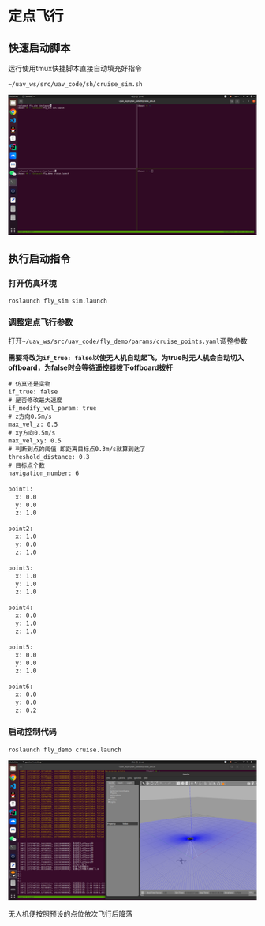 # 定点飞行

## 快速启动脚本

运行使用tmux快捷脚本直接自动填充好指令

```
~/uav_ws/src/uav_code/sh/cruise_sim.sh
```

![](assets/1.png)

## 执行启动指令

### 打开仿真环境

```
roslaunch fly_sim sim.launch
```

### 调整定点飞行参数

打开`~/uav_ws/src/uav_code/fly_demo/params/cruise_points.yaml`调整参数

**需要将改为`if_true: false`以使无人机自动起飞，为true时无人机会自动切入offboard，为false时会等待遥控器拨下offboard拨杆**

```
# 仿真还是实物
if_true: false
# 是否修改最大速度
if_modify_vel_param: true
# z方向0.5m/s
max_vel_z: 0.5
# xy方向0.5m/s
max_vel_xy: 0.5
# 判断到点的阈值 即距离目标点0.3m/s就算到达了
threshold_distance: 0.3
# 目标点个数
navigation_number: 6

point1:
  x: 0.0
  y: 0.0
  z: 1.0

point2:
  x: 1.0
  y: 0.0
  z: 1.0

point3:
  x: 1.0
  y: 1.0
  z: 1.0

point4:
  x: 0.0
  y: 1.0
  z: 1.0

point5:
  x: 0.0
  y: 0.0
  z: 1.0

point6:
  x: 0.0
  y: 0.0
  z: 0.2
```

### 启动控制代码

```
roslaunch fly_demo cruise.launch
```

![](assets/2.png)

无人机便按照预设的点位依次飞行后降落
